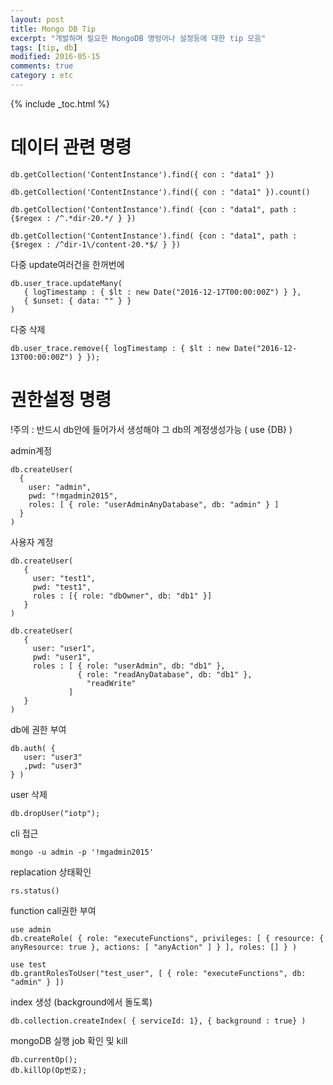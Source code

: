 ```yaml
---
layout: post
title: Mongo DB Tip
excerpt: "개발하며 필요한 MongoDB 명렁어나 설정등에 대한 tip 모음"
tags: [tip, db]
modified: 2016-05-15
comments: true
category : etc
---
```


{% include _toc.html %}


데이터 관련 명령
==============================

~~~~~
db.getCollection('ContentInstance').find({ con : "data1" })

db.getCollection('ContentInstance').find({ con : "data1" }).count()

db.getCollection('ContentInstance').find( {con : "data1", path : {$regex : /^.*dir-20.*/ } })

db.getCollection('ContentInstance').find( {con : "data1", path : {$regex : /^dir-1\/content-20.*$/ } })
~~~~~


다중 update여러건을 한꺼번에
~~~
db.user_trace.updateMany(
   { logTimestamp : { $lt : new Date("2016-12-17T00:00:00Z") } },
   { $unset: { data: "" } }
)
~~~

다중 삭제

~~~
db.user_trace.remove({ logTimestamp : { $lt : new Date("2016-12-13T00:00:00Z") } });
~~~


권한설정 명령
==============================

!주의 : 반드시 db안에 들어가서 생성해야 그 db의 계정생성가능 ( use {DB} )

admin계정

~~~~~
db.createUser(
  {
    user: "admin",
    pwd: "!mgadmin2015",
    roles: [ { role: "userAdminAnyDatabase", db: "admin" } ]
  }
)
~~~~~


사용자 계정

~~~~~
db.createUser(
   {
     user: "test1",
     pwd: "test1",
     roles : [{ role: "dbOwner", db: "db1" }]
   }
)

db.createUser(
   {
     user: "user1",
     pwd: "user1",
     roles : [ { role: "userAdmin", db: "db1" },
               { role: "readAnyDatabase", db: "db1" },
                 "readWrite"
             ]
   }
)
~~~~~


db에 권한 부여

~~~~~
db.auth( {
   user: "user3"
   ,pwd: "user3"
} )
~~~~~


user 삭제

`db.dropUser("iotp");`


cli 접근

`mongo -u admin -p '!mgadmin2015'`


replacation 상태확인

`rs.status()`



function call권한 부여

~~~
use admin
db.createRole( { role: "executeFunctions", privileges: [ { resource: { anyResource: true }, actions: [ "anyAction" ] } ], roles: [] } ) 

use test
db.grantRolesToUser("test_user", [ { role: "executeFunctions", db: "admin" } ])
~~~

index 생성 (background에서 돌도록)

~~~
db.collection.createIndex( { serviceId: 1}, { background : true} )
~~~


mongoDB 실행 job 확인 및 kill

~~~
db.currentOp();
db.killOp(Op번호);
~~~
